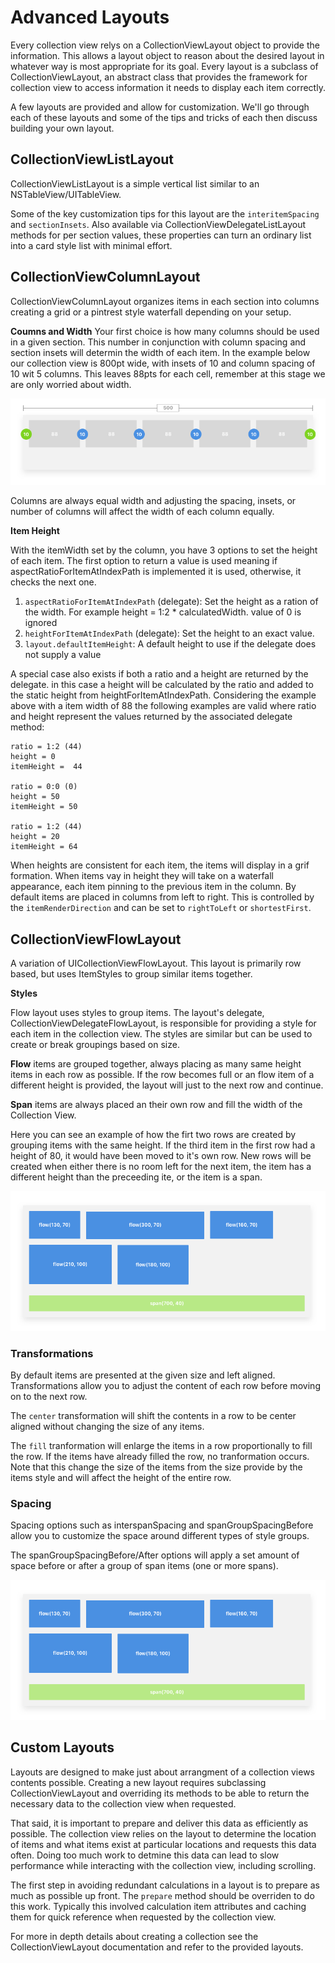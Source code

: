 # Advanced Layouts

Every collection view relys on a CollectionViewLayout object to provide the information. This allows a layout object to reason about the desired layout in whatever way is most appropriate for its goal. Every layout is a subclass of CollectionViewLayout, an abstract class that provides the framework for collection view to access information it needs to display each item correctly.

A few layouts are provided and allow for customization. We'll go through each of these layouts and some of the tips and tricks of each then discuss building your own layout.


## CollectionViewListLayout

CollectionViewListLayout is a simple vertical list similar to an NSTableView/UITableView.

Some of the key customization tips for this layout are the `interitemSpacing` and `sectionInsets`. Also available via CollectionViewDelegateListLayout methods for per section values, these properties can turn an ordinary list into a card style list with minimal effort.


## CollectionViewColumnLayout

CollectionViewColumnLayout organizes items in each section into columns creating a grid or a pintrest style waterfall depending on your setup.

**Coumns and Width**
Your first choice is how many columns should be used in a given section. This number in conjunction with column spacing and section insets will determin the width of each item. In the example below our collection view is 800pt wide, with insets of 10 and column spacing of 10 wit 5 columns. This leaves 88pts for each cell, remember at this stage we are only worried about width.

![ColumnLayoutSpacing](https://raw.githubusercontent.com/TheNounProject/CollectionView/master/img/column_layout.png "Column layout spacing")

Columns are always equal width and adjusting the spacing, insets, or number of columns will affect the width of each column equally.


**Item Height**

 With the itemWidth set by the column, you have 3 options to set the height of each item. The first option to return a value is used meaning if aspectRatioForItemAtIndexPath is implemented it is used, otherwise, it checks the next one.

 1. `aspectRatioForItemAtIndexPath` (delegate): Set the height as a ration of the width. For example height = 1:2 * calculatedWidth. value of 0 is ignored
 2. `heightForItemAtIndexPath` (delegate): Set the height to an exact value.
 3. `layout.defaultItemHeight`: A default height to use if the delegate does not supply a value

A special case also exists if both a ratio and a height are returned by the delegate. in this case a height will be calculated by the ratio and added to the static height from heightForItemAtIndexPath. Considering the example above with a item width of 88 the following examples are valid where ratio and height represent the values returned by the associated delegate method:

```
ratio = 1:2 (44)
height = 0
itemHeight =  44

ratio = 0:0 (0)
height = 50
itemHeight = 50

ratio = 1:2 (44)
height = 20
itemHeight = 64
```

When heights are consistent for each item, the items will display in a grif formation. When items vay in height they will take on a waterfall appearance, each item pinning to the previous item in the column. By default items are placed in columns from left to right. This is controlled by the `itemRenderDirection` and can be set to `rightToLeft` or `shortestFirst`.


## CollectionViewFlowLayout

 A variation of UICollectionViewFlowLayout. This layout is primarily row based, but uses ItemStyles to group similar items together.

 **Styles**

 Flow layout uses styles to group items. The layout's delegate, CollectionViewDelegateFlowLayout, is responsible for providing a style for each item in the collection view. The styles are similar but can be used to create or break groupings based on size.

 **Flow** items are grouped together, always placing as many same height items in each row as possible. If the row becomes full or an flow item of a different height is provided, the layout will just to the next row and continue.

 **Span** items are always placed an their own row and fill the width of the Collection View.

 Here you can see an example of how the firt two rows are created by grouping items with the same height. If the third item in the first row had a height of 80, it would have been moved to it's own row. New rows will be created when either there is no room left for the next item, the item has a different height than the preceeding ite, or the item is a span.

 ![Flow Layout](https://raw.githubusercontent.com/TheNounProject/CollectionView/master/img/flow_layout.png "Flow Layout")


 ### Transformations

By default items are presented at the given size and left aligned. Transformations allow you to adjust the content of each row before moving on to the next row.

 The `center` transformation will shift the contents in a row to be center aligned without changing the size of any items.

 The `fill` tranformation will enlarge the items in a row proportionally to fill the row. If the items have already filled the row, no tranformation occurs. Note that this change the size of the items from the size provide by the items style and will affect the height of the entire row.


 ### Spacing

 Spacing options such as interspanSpacing and spanGroupSpacingBefore allow you to customize the space around different types of style groups.

 The spanGroupSpacingBefore/After options will apply a set amount of space before or after a group of span items (one or more spans).

 ![Flow Layout Spacing](https://raw.githubusercontent.com/TheNounProject/CollectionView/master/img/flow_layout.png "Flow Layout Spacing")



## Custom Layouts

Layouts are designed to make just about arrangment of a collection views contents possible. Creating a new layout requires subclassing CollectionViewLayout and overriding its methods to be able to return the necessary data to the collection view when requested.

That said, it is important to prepare and deliver this data as efficiently as possible. The collection view relies on the layout to determine the location of items and what items exist at particular locations and requests this data often. Doing too much work to detmine this data can lead to slow performance while interacting with the collection view, including scrolling.

The first step in avoiding redundant calculations in a layout is to prepare as much as possible up front. The `prepare` method should be overriden to do this work. Typically this involved calculation item attributes and caching them for quick reference when requested by the collection view.

For more in depth details about creating a collection see the CollectionViewLayout documentation and refer to the provided layouts.